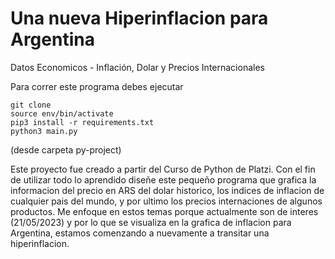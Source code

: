 # Una nueva Hiperinflacion para Argentina
Datos Economicos - Inflación, Dolar y Precios Internacionales

Para correr este programa debes ejecutar

```
git clone
source env/bin/activate
pip3 install -r requirements.txt
python3 main.py
```

(desde carpeta py-project)

Este proyecto fue creado a partir del Curso de Python de Platzi.
Con el fin de utilizar todo lo aprendido diseñe este pequeño programa que grafica la informacion del precio en ARS del dolar historico, los indices de inflacion de cualquier pais del mundo, y por ultimo los precios internaciones de algunos productos.
Me enfoque en estos temas porque actualmente son de interes (21/05/2023) y por lo que se visualiza en la grafica de inflacion para Argentina, estamos comenzando a nuevamente a transitar una hiperinflacion.

